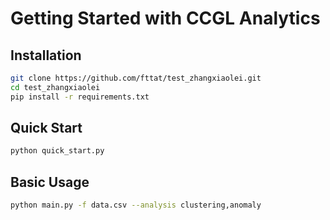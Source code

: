 # Getting Started with CCGL Analytics

## Installation

```bash
git clone https://github.com/fttat/test_zhangxiaolei.git
cd test_zhangxiaolei
pip install -r requirements.txt
```

## Quick Start

```bash
python quick_start.py
```

## Basic Usage

```bash
python main.py -f data.csv --analysis clustering,anomaly
```